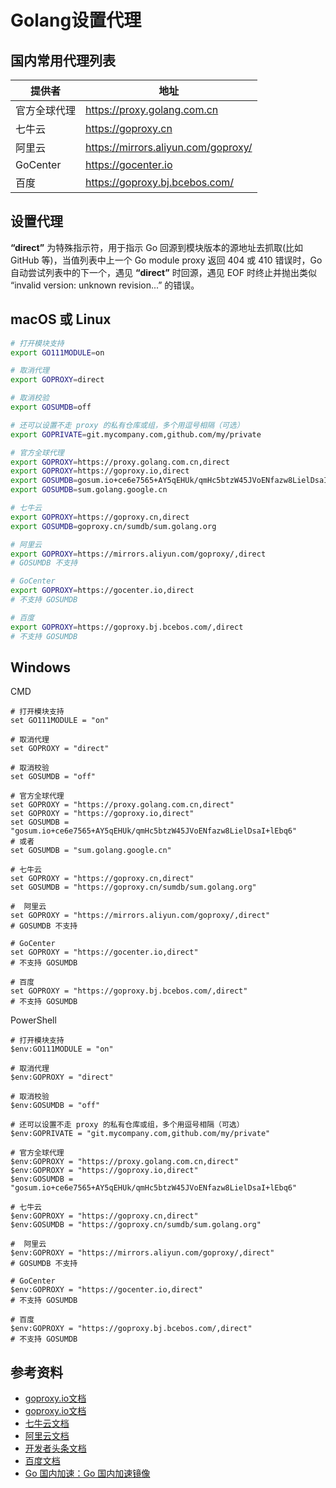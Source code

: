 
# Golang设置代理

## 国内常用代理列表

|   提供者  |   地址  |
|-----|-----|
|  官方全球代理   |   https://proxy.golang.com.cn  |
|  七牛云   |   https://goproxy.cn  |
|   阿里云  |   https://mirrors.aliyun.com/goproxy/  |
|   GoCenter  |   https://gocenter.io  |
|   百度  |   https://goproxy.bj.bcebos.com/  |

## 设置代理

**“direct”** 为特殊指示符，用于指示 Go 回源到模块版本的源地址去抓取(比如 GitHub 等)，当值列表中上一个 Go module proxy 返回 404 或 410 错误时，Go 自动尝试列表中的下一个，遇见 **“direct”** 时回源，遇见 EOF 时终止并抛出类似 “invalid version: unknown revision...” 的错误。

## macOS 或 Linux

```bash
# 打开模块支持
export GO111MODULE=on

# 取消代理
export GOPROXY=direct

# 取消校验
export GOSUMDB=off

# 还可以设置不走 proxy 的私有仓库或组，多个用逗号相隔（可选）
export GOPRIVATE=git.mycompany.com,github.com/my/private

# 官方全球代理
export GOPROXY=https://proxy.golang.com.cn,direct
export GOPROXY=https://goproxy.io,direct
export GOSUMDB=gosum.io+ce6e7565+AY5qEHUk/qmHc5btzW45JVoENfazw8LielDsaI+lEbq6
export GOSUMDB=sum.golang.google.cn

# 七牛云
export GOPROXY=https://goproxy.cn,direct
export GOSUMDB=goproxy.cn/sumdb/sum.golang.org

# 阿里云
export GOPROXY=https://mirrors.aliyun.com/goproxy/,direct
# GOSUMDB 不支持

# GoCenter
export GOPROXY=https://gocenter.io,direct
# 不支持 GOSUMDB

# 百度
export GOPROXY=https://goproxy.bj.bcebos.com/,direct
# 不支持 GOSUMDB
```

## Windows

CMD

```shell
# 打开模块支持
set GO111MODULE = "on"

# 取消代理
set GOPROXY = "direct"

# 取消校验
set GOSUMDB = "off"

# 官方全球代理
set GOPROXY = "https://proxy.golang.com.cn,direct"
set GOPROXY = "https://goproxy.io,direct"
set GOSUMDB = "gosum.io+ce6e7565+AY5qEHUk/qmHc5btzW45JVoENfazw8LielDsaI+lEbq6"
# 或者
set GOSUMDB = "sum.golang.google.cn"

# 七牛云
set GOPROXY = "https://goproxy.cn,direct"
set GOSUMDB = "https://goproxy.cn/sumdb/sum.golang.org"

#  阿里云
set GOPROXY = "https://mirrors.aliyun.com/goproxy/,direct"
# GOSUMDB 不支持

# GoCenter
set GOPROXY = "https://gocenter.io,direct"
# 不支持 GOSUMDB

# 百度
set GOPROXY = "https://goproxy.bj.bcebos.com/,direct"
# 不支持 GOSUMDB
```

PowerShell

```shell
# 打开模块支持
$env:GO111MODULE = "on"

# 取消代理
$env:GOPROXY = "direct"

# 取消校验
$env:GOSUMDB = "off"

# 还可以设置不走 proxy 的私有仓库或组，多个用逗号相隔（可选）
$env:GOPRIVATE = "git.mycompany.com,github.com/my/private"

# 官方全球代理
$env:GOPROXY = "https://proxy.golang.com.cn,direct"
$env:GOPROXY = "https://goproxy.io,direct"
$env:GOSUMDB = "gosum.io+ce6e7565+AY5qEHUk/qmHc5btzW45JVoENfazw8LielDsaI+lEbq6"

# 七牛云
$env:GOPROXY = "https://goproxy.cn,direct"
$env:GOSUMDB = "https://goproxy.cn/sumdb/sum.golang.org"

#  阿里云
$env:GOPROXY = "https://mirrors.aliyun.com/goproxy/,direct"
# GOSUMDB 不支持

# GoCenter
$env:GOPROXY = "https://gocenter.io,direct"
# 不支持 GOSUMDB

# 百度
$env:GOPROXY = "https://goproxy.bj.bcebos.com/,direct"
# 不支持 GOSUMDB
```

## 参考资料

* [goproxy.io文档](https://goproxy.io/zh/docs/)
* [goproxy.io文档](https://goproxy.io/zh/docs/)
* [七牛云文档](https://goproxy.cn/)
* [阿里云文档](https://developer.aliyun.com/mirror/goproxy)
* [开发者头条文档](https://toutiao.io/posts/wj2sn6/preview)
* [百度文档](https://goproxy.bj.bcebos.com/)
* [Go 国内加速：Go 国内加速镜像](https://learnku.com/go/wikis/38122)
